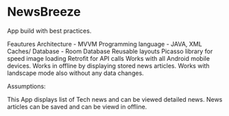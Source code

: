# NewsBreeze

App build with best practices.

<bold>Feautures</bold>
Architecture - MVVM
Programming language - JAVA, XML
Caches/ Database - Room Database
Reusable layouts
Picasso library for speed image loading
Retrofit for API calls
Works with all Android mobile devices.
Works in offline by displaying stored news articles.
Works with landscape mode also without any data changes.

Assumptions:

This App displays list of Tech news and can be viewed detailed news.
News articles can be saved and can be viewd in offline.

